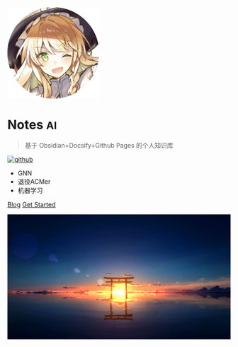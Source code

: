 <!-- _coverpage.md -->

<img src="_media/icon.png" alt="logo" style="zoom:25%;" />

# Notes <small>AI</small>

> 基于 Obsidian+Docsify+Github Pages 的个人知识库

[![github](https://img.shields.io/badge/github-babeltower-brightgreen.svg)](https://github.com/BabelTower/notes) 

- GNN
- 退役ACMer
- 机器学习

[Blog](https://www.cnblogs.com/Waldeinsamkeit/)
[Get Started](README.md)

<!-- 背景图片 -->

![](_media/bg.jpg)
